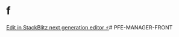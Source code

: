 # f

[Edit in StackBlitz next generation editor ⚡️](https://stackblitz.com/~/github.com/AymenTlemcani/f)#   P F E - M A N A G E R - F R O N T  
 